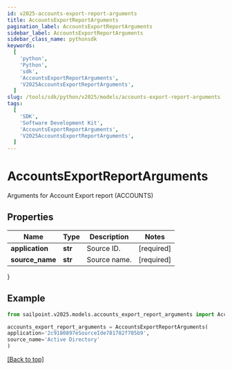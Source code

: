 ```yaml
---
id: v2025-accounts-export-report-arguments
title: AccountsExportReportArguments
pagination_label: AccountsExportReportArguments
sidebar_label: AccountsExportReportArguments
sidebar_class_name: pythonsdk
keywords:
  [
    'python',
    'Python',
    'sdk',
    'AccountsExportReportArguments',
    'V2025AccountsExportReportArguments',
  ]
slug: /tools/sdk/python/v2025/models/accounts-export-report-arguments
tags:
  [
    'SDK',
    'Software Development Kit',
    'AccountsExportReportArguments',
    'V2025AccountsExportReportArguments',
  ]
---
```


# AccountsExportReportArguments

Arguments for Account Export report (ACCOUNTS)

## Properties

| Name            | Type    | Description  | Notes      |
| --------------- | ------- | ------------ | ---------- |
| **application** | **str** | Source ID.   | [required] |
| **source_name** | **str** | Source name. | [required] |

}

## Example

```python
from sailpoint.v2025.models.accounts_export_report_arguments import AccountsExportReportArguments

accounts_export_report_arguments = AccountsExportReportArguments(
application='2c9180897eSourceIde781782f705b9',
source_name='Active Directory'
)

```

[[Back to top]](#)
